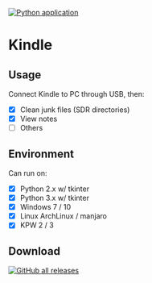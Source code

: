[![Python application](https://github.com/winsphinx/Kindle/actions/workflows/python-app.yml/badge.svg)](https://github.com/winsphinx/Kindle/actions/workflows/python-app.yml)

# Kindle

## Usage
Connect Kindle to PC through USB, then:

- [X] Clean junk files (SDR directories)
- [X] View notes
- [ ] Others

## Environment
Can run on:

- [X] Python 2.x w/ tkinter
- [X] Python 3.x w/ tkinter
- [X] Windows 7 / 10
- [X] Linux ArchLinux / manjaro
- [X] KPW 2 / 3

## Download

[![GitHub all releases](https://img.shields.io/github/downloads/winsphinx/Kindle/total)](https://github.com/winsphinx/Kindle/releases/download/latest/Kindle.exe)
